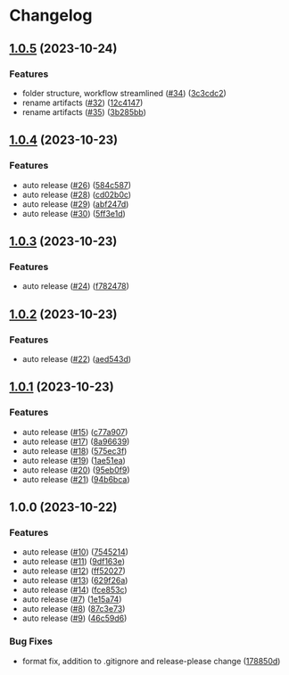 # Changelog

## [1.0.5](https://github.com/sargeantPig/RTWLibTools/compare/v1.0.4...v1.0.5) (2023-10-24)


### Features

* folder structure, workflow streamlined ([#34](https://github.com/sargeantPig/RTWLibTools/issues/34)) ([3c3cdc2](https://github.com/sargeantPig/RTWLibTools/commit/3c3cdc29940981af98c6a443ae679d097f4341d6))
* rename artifacts ([#32](https://github.com/sargeantPig/RTWLibTools/issues/32)) ([12c4147](https://github.com/sargeantPig/RTWLibTools/commit/12c4147fbe1adca7b4b9bb5a8b2f990db3ab9ec1))
* rename artifacts ([#35](https://github.com/sargeantPig/RTWLibTools/issues/35)) ([3b285bb](https://github.com/sargeantPig/RTWLibTools/commit/3b285bbfd188808fd5884aa8b6da79760d638d7d))

## [1.0.4](https://github.com/sargeantPig/RTWLibTools/compare/v1.0.3...v1.0.4) (2023-10-23)


### Features

* auto release ([#26](https://github.com/sargeantPig/RTWLibTools/issues/26)) ([584c587](https://github.com/sargeantPig/RTWLibTools/commit/584c5874c5087cca23a1c88a3217bf8ac8bf3f82))
* auto release ([#28](https://github.com/sargeantPig/RTWLibTools/issues/28)) ([cd02b0c](https://github.com/sargeantPig/RTWLibTools/commit/cd02b0c2c5c3a84d50e7d480c44389be2f1c1050))
* auto release ([#29](https://github.com/sargeantPig/RTWLibTools/issues/29)) ([abf247d](https://github.com/sargeantPig/RTWLibTools/commit/abf247d37e04f53c1e327fcd90a1461d6513d13c))
* auto release ([#30](https://github.com/sargeantPig/RTWLibTools/issues/30)) ([5ff3e1d](https://github.com/sargeantPig/RTWLibTools/commit/5ff3e1d3062e6f35362842a2180b36c2bdd518a3))

## [1.0.3](https://github.com/sargeantPig/RTWLibTools/compare/v1.0.2...v1.0.3) (2023-10-23)


### Features

* auto release ([#24](https://github.com/sargeantPig/RTWLibTools/issues/24)) ([f782478](https://github.com/sargeantPig/RTWLibTools/commit/f782478ccc029daf7d19ff76727e5247028a9c8e))

## [1.0.2](https://github.com/sargeantPig/RTWLibTools/compare/v1.0.1...v1.0.2) (2023-10-23)


### Features

* auto release ([#22](https://github.com/sargeantPig/RTWLibTools/issues/22)) ([aed543d](https://github.com/sargeantPig/RTWLibTools/commit/aed543d6816acd4153c6aaf81f887d9741e5c5c5))

## [1.0.1](https://github.com/sargeantPig/RTWLibTools/compare/v1.0.0...v1.0.1) (2023-10-23)


### Features

* auto release ([#15](https://github.com/sargeantPig/RTWLibTools/issues/15)) ([c77a907](https://github.com/sargeantPig/RTWLibTools/commit/c77a9075be4244d172de6a08002dfa40119824df))
* auto release ([#17](https://github.com/sargeantPig/RTWLibTools/issues/17)) ([8a96639](https://github.com/sargeantPig/RTWLibTools/commit/8a96639917e46dc778203e19486a46a0d2dd8a24))
* auto release ([#18](https://github.com/sargeantPig/RTWLibTools/issues/18)) ([575ec3f](https://github.com/sargeantPig/RTWLibTools/commit/575ec3fecb97d182d102fa83bb6a7fb08132d89d))
* auto release ([#19](https://github.com/sargeantPig/RTWLibTools/issues/19)) ([1ae51ea](https://github.com/sargeantPig/RTWLibTools/commit/1ae51ea74e9fc2a7d78bd3c92e1067e02e420765))
* auto release ([#20](https://github.com/sargeantPig/RTWLibTools/issues/20)) ([95eb0f9](https://github.com/sargeantPig/RTWLibTools/commit/95eb0f9b6b7d590d97696889cfb518bac288e692))
* auto release ([#21](https://github.com/sargeantPig/RTWLibTools/issues/21)) ([94b6bca](https://github.com/sargeantPig/RTWLibTools/commit/94b6bca42fbfedc162cc9aaa8474e8ded2f4dbdd))

## 1.0.0 (2023-10-22)


### Features

* auto release ([#10](https://github.com/sargeantPig/RTWLibTools/issues/10)) ([7545214](https://github.com/sargeantPig/RTWLibTools/commit/754521494fe14d116dafce728c03a51a2e48881c))
* auto release ([#11](https://github.com/sargeantPig/RTWLibTools/issues/11)) ([9df163e](https://github.com/sargeantPig/RTWLibTools/commit/9df163e0529ab24838958572b230d87dbb89e2bc))
* auto release ([#12](https://github.com/sargeantPig/RTWLibTools/issues/12)) ([ff52027](https://github.com/sargeantPig/RTWLibTools/commit/ff52027728beb5ff72027cf8086092d48229315c))
* auto release ([#13](https://github.com/sargeantPig/RTWLibTools/issues/13)) ([629f26a](https://github.com/sargeantPig/RTWLibTools/commit/629f26aa11cc8d900dec48f2824f3445ca63adca))
* auto release ([#14](https://github.com/sargeantPig/RTWLibTools/issues/14)) ([fce853c](https://github.com/sargeantPig/RTWLibTools/commit/fce853cdf49630068bfb27422c751ad58e0832a4))
* auto release ([#7](https://github.com/sargeantPig/RTWLibTools/issues/7)) ([1e15a74](https://github.com/sargeantPig/RTWLibTools/commit/1e15a7474982fa57f60c0c91b476704012d03446))
* auto release ([#8](https://github.com/sargeantPig/RTWLibTools/issues/8)) ([87c3e73](https://github.com/sargeantPig/RTWLibTools/commit/87c3e73200ce7977f6ada5005582fb09aaca28f9))
* auto release ([#9](https://github.com/sargeantPig/RTWLibTools/issues/9)) ([46c59d6](https://github.com/sargeantPig/RTWLibTools/commit/46c59d63a5d0f5fa72ef29dbbc1009d9f91b2cc6))


### Bug Fixes

* format fix, addition to .gitignore and release-please change ([178850d](https://github.com/sargeantPig/RTWLibTools/commit/178850d5d0e3d62c052734edf66fcce27a833db1))

